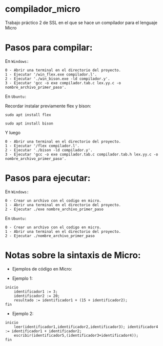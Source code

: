 # compilador_micro

Trabajo práctico 2 de SSL en el que se hace un compilador para el lenguaje Micro

# Pasos para compilar:

En `Windows:`
```
0 - Abrir una terminal en el directorio del proyecto.
1 - Ejecutar '/win_flex.exe compilador.l'.
2 - Ejecutar './win_bison.exe -ld compilador.y'.
3 - Ejecutar 'gcc -o exe compilador.tab.c lex.yy.c -o nombre_archivo_primer_paso'.
```
En `Ubuntu:`

Recordar instalar previamente flex y bison:

`sudo apt install flex`

`sudo apt install bison`

Y luego
```
0 - Abrir una terminal en el directorio del proyecto.
1 - Ejecutar '/flex compilador.l'.
2 - Ejecutar './bison -ld compilador.y'.
3 - Ejecutar 'gcc -o exe compilador.tab.c compilador.tab.h lex.yy.c -o nombre_archivo_primer_paso'.
```

# Pasos para ejecutar:

En `Windows:`
```
0 - Crear un archivo con el codigo en micro.
1 - Abrir una terminal en el directorio del proyecto.
2 - Ejecutar ./exe nombre_archivo_primer_paso
```
En `Ubuntu:`
```
0 - Crear un archivo con el codigo en micro.
1 - Abrir una terminal en el directorio del proyecto.
2 - Ejecutar ./nombre_archivo_primer_paso
```

# Notas sobre la sintaxis de Micro:

* Ejemplos de código en Micro:

* Ejemplo 1:
```
inicio
	identificador1 := 3;
	identificador2 := 20;
	resultado := identificador1 + (15 + identificador2);
fin
```
* Ejemplo 2:
```
inicio
	leer(identificador1,identificador2,identificador3); identificador4 := identificador1 + identificador2;
	escribir(identificador5,(identificador3+identificador4));
fin
```